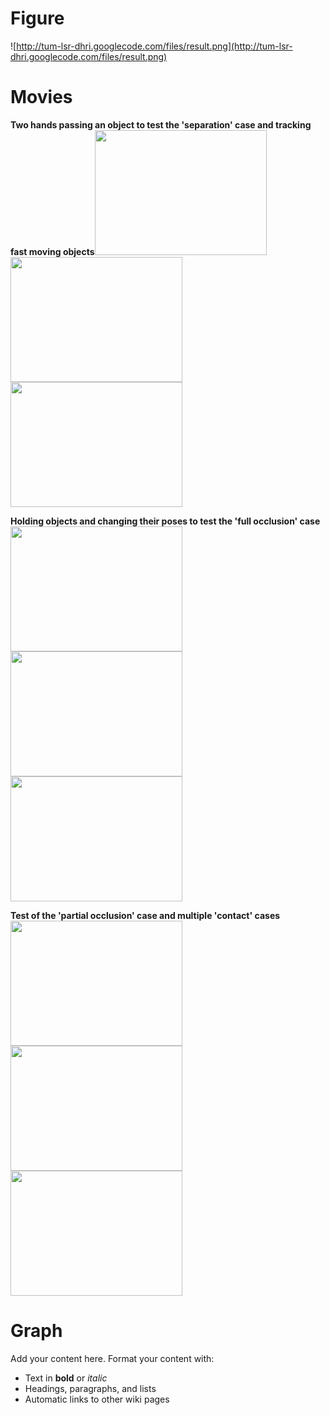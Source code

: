 # Figure #
![http://tum-lsr-dhri.googlecode.com/files/result.png](http://tum-lsr-dhri.googlecode.com/files/result.png)

# Movies #
**Two hands passing an object to test the 'separation' case and tracking fast moving objects**<a href='http://www.youtube.com/watch?feature=player_embedded&v=nZP8ACIA8t8' target='_blank'><img src='http://img.youtube.com/vi/nZP8ACIA8t8/0.jpg' width='275' height=200 /></a>
<a href='http://www.youtube.com/watch?feature=player_embedded&v=nnxA2GNvexY' target='_blank'><img src='http://img.youtube.com/vi/nnxA2GNvexY/0.jpg' width='275' height=200 /></a>
<a href='http://www.youtube.com/watch?feature=player_embedded&v=qw-tU2fsRvs' target='_blank'><img src='http://img.youtube.com/vi/qw-tU2fsRvs/0.jpg' width='275' height=200 /></a>

**Holding objects and changing their poses to test the 'full occlusion' case**
<a href='http://www.youtube.com/watch?feature=player_embedded&v=rKBMZpuWwOc' target='_blank'><img src='http://img.youtube.com/vi/rKBMZpuWwOc/0.jpg' width='275' height=200 /></a>
<a href='http://www.youtube.com/watch?feature=player_embedded&v=48fsL1eEbNU' target='_blank'><img src='http://img.youtube.com/vi/48fsL1eEbNU/0.jpg' width='275' height=200 /></a>
<a href='http://www.youtube.com/watch?feature=player_embedded&v=mmxebUuxFJI' target='_blank'><img src='http://img.youtube.com/vi/mmxebUuxFJI/0.jpg' width='275' height=200 /></a>

**Test of the 'partial occlusion' case and multiple 'contact' cases**
<a href='http://www.youtube.com/watch?feature=player_embedded&v=KvUAyFf4g24' target='_blank'><img src='http://img.youtube.com/vi/KvUAyFf4g24/0.jpg' width='275' height=200 /></a>
<a href='http://www.youtube.com/watch?feature=player_embedded&v=_dREQDfw-nM' target='_blank'><img src='http://img.youtube.com/vi/_dREQDfw-nM/0.jpg' width='275' height=200 /></a>
<a href='http://www.youtube.com/watch?feature=player_embedded&v=cQQDPuxMKpY' target='_blank'><img src='http://img.youtube.com/vi/cQQDPuxMKpY/0.jpg' width='275' height=200 /></a>

# Graph #
Add your content here.  Format your content with:
  * Text in **bold** or _italic_
  * Headings, paragraphs, and lists
  * Automatic links to other wiki pages